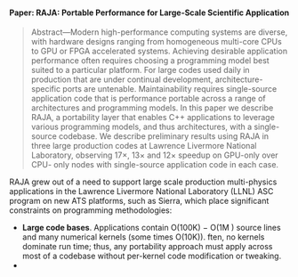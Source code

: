 
#### Paper: RAJA: Portable Performance for Large-Scale Scientific Application

> Abstract—Modern high-performance computing systems are diverse, with hardware designs ranging from homogeneous multi-core CPUs to GPU or FPGA accelerated systems. Achieving desirable application performance often requires choosing a programming model best suited to a particular platform. For large codes used daily in production that are under continual development, architecture-specific ports are untenable. Maintainability requires single-source application code that is performance portable across a range of architectures and programming models. In this paper we describe RAJA, a portability layer that enables C++ applications to leverage various programming models, and thus architectures, with a single-source codebase. We describe preliminary results using RAJA in three large production codes at Lawrence Livermore National Laboratory, observing 17×, 13× and 12× speedup on GPU-only over CPU- only nodes with single-source application code in each case.

RAJA grew out of a need to support large scale production multi-physics applications in the Lawrence Livermore National Laboratory (LLNL) ASC program on new ATS platforms, such as Sierra, which place significant constraints on programming methodologies:
- **Large code bases**. Applications contain O(100K) − O(1M ) source lines and many numerical kernels (some times O(10K)). ften, no kernels dominate run time; thus, any portability approach must apply across most of a codebase without per-kernel code modification or tweaking.
- 